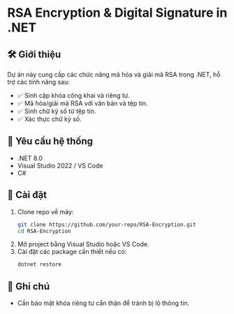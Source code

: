 # RSA Encryption & Digital Signature in .NET

## 🛠️ Giới thiệu
Dự án này cung cấp các chức năng mã hóa và giải mã RSA trong .NET, hỗ trợ các tính năng sau:
- ✅ Sinh cặp khóa công khai và riêng tư.
- ✅ Mã hóa/giải mã RSA với văn bản và tệp tin.
- ✅ Sinh chữ ký số từ tệp tin.
- ✅ Xác thực chữ ký số.

## 📌 Yêu cầu hệ thống
- .NET 8.0
- Visual Studio 2022 / VS Code
- C#

## 🚀 Cài đặt
1. Clone repo về máy:
   ```bash
   git clone https://github.com/your-repo/RSA-Encryption.git
   cd RSA-Encryption
   ```
2. Mở project bằng Visual Studio hoặc VS Code.
3. Cài đặt các package cần thiết nếu có:
   ```bash
   dotnet restore
   ```

## 🎯 Ghi chú
- Cần bảo mật khóa riêng tư cẩn thận để tránh bị lộ thông tin.
